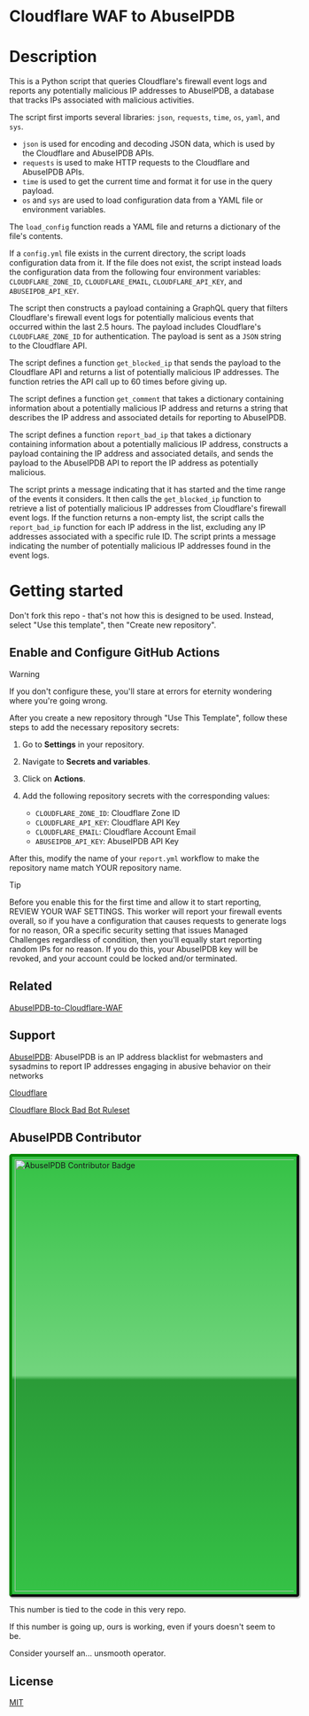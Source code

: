 # Cloudflare WAF to AbuseIPDB

# Description

This is a Python script that queries Cloudflare's firewall event logs and reports any potentially malicious IP addresses to AbuseIPDB, a database that tracks IPs associated with malicious activities.

The script first imports several libraries: `json`, `requests`, `time`, `os`, `yaml`, and `sys`.

- `json` is used for encoding and decoding JSON data, which is used by the Cloudflare and AbuseIPDB APIs.
- `requests` is used to make HTTP requests to the Cloudflare and AbuseIPDB APIs.
- `time` is used to get the current time and format it for use in the query payload.
- `os` and `sys` are used to load configuration data from a YAML file or environment variables.

The `load_config` function reads a YAML file and returns a dictionary of the file's contents.

If a `config.yml` file exists in the current directory, the script loads configuration data from it. If the file does not exist, the script instead loads the configuration data from the following four environment variables: `CLOUDFLARE_ZONE_ID`, `CLOUDFLARE_EMAIL`, `CLOUDFLARE_API_KEY`, and `ABUSEIPDB_API_KEY`.

The script then constructs a payload containing a GraphQL query that filters Cloudflare's firewall event logs for potentially malicious events that occurred within the last 2.5 hours. The payload includes Cloudflare's `CLOUDFLARE_ZONE_ID` for authentication. The payload is sent as a `JSON` string to the Cloudflare API.

The script defines a function `get_blocked_ip` that sends the payload to the Cloudflare API and returns a list of potentially malicious IP addresses. The function retries the API call up to 60 times before giving up.

The script defines a function `get_comment` that takes a dictionary containing information about a potentially malicious IP address and returns a string that describes the IP address and associated details for reporting to AbuseIPDB.

The script defines a function `report_bad_ip` that takes a dictionary containing information about a potentially malicious IP address, constructs a payload containing the IP address and associated details, and sends the payload to the AbuseIPDB API to report the IP address as potentially malicious.

The script prints a message indicating that it has started and the time range of the events it considers. It then calls the `get_blocked_ip` function to retrieve a list of potentially malicious IP addresses from Cloudflare's firewall event logs. If the function returns a non-empty list, the script calls the `report_bad_ip` function for each IP address in the list, excluding any IP addresses associated with a specific rule ID. The script prints a message indicating the number of potentially malicious IP addresses found in the event logs.

# Getting started

Don't fork this repo - that's not how this is designed to be used. Instead, select "Use this template", then "Create new repository".

## Enable and Configure GitHub Actions

>[!WARNING]
>If you don't configure these, you'll stare at errors for eternity wondering where you're going wrong.

After you create a new repository through "Use This Template", follow these steps to add the necessary repository secrets:

1. Go to **Settings** in your repository.
2. Navigate to **Secrets and variables**.
3. Click on **Actions**.
4. Add the following repository secrets with the corresponding values:

   - `CLOUDFLARE_ZONE_ID`: Cloudflare Zone ID
   - `CLOUDFLARE_API_KEY`: Cloudflare API Key
   - `CLOUDFLARE_EMAIL`: Cloudflare Account Email
   - `ABUSEIPDB_API_KEY`: AbuseIPDB API Key

After this, modify the name of your `report.yml` workflow to make the repository name match YOUR repository name. 

>[!TIP]
>Before you enable this for the first time and allow it to start reporting, REVIEW YOUR WAF SETTINGS. This worker will report your firewall events overall, so if you have a configuration that causes requests to generate logs for no reason, OR a specific security setting that issues Managed Challenges regardless of condition, then you'll equally start reporting random IPs for no reason. If you do this, your AbuseIPDB key will be revoked, and your account could be locked and/or terminated. 

## Related

[AbuseIPDB-to-Cloudflare-WAF](https://github.com/MHG-LAB/AbuseIPDB-to-Cloudflare-WAF)

## Support

[AbuseIPDB](https://www.abuseipdb.com/): AbuseIPDB is an IP address blacklist for webmasters and sysadmins to report IP addresses engaging in abusive behavior on their networks

[Cloudflare](https://www.cloudflare.com/)

[Cloudflare Block Bad Bot Ruleset](https://github.com/XMD0718/cloudflare-block-bad-bot-ruleset)

## AbuseIPDB Contributor

<a href="https://www.beehive.systems" title="AbuseIPDB is an IP address blacklist for webmasters and sysadmins to report IP addresses engaging in abusive behavior on their networks">
	<img src="https://www.abuseipdb.com/contributor/102055.svg" alt="AbuseIPDB Contributor Badge" style="width: 781px;border-radius: 5px;border-top: 5px solid #058403;border-right: 5px solid #111;border-bottom: 5px solid #111;border-left: 5px solid #058403;padding: 5px;background: #35c246 linear-gradient(rgba(255,255,255,0), rgba(255,255,255,.3) 50%, rgba(0,0,0,.2) 51%, rgba(0,0,0,0));padding: 5px;box-shadow: 2px 2px 1px 1px rgba(0, 0, 0, .2);">
</a>

This number is tied to the code in this very repo.

If this number is going up, ours is working, even if yours doesn't seem to be.

Consider yourself an... unsmooth operator.

## License

[MIT](https://github.com/MHG-LAB/Cloudflare-WAF-to-AbuseIPDB/blob/main/LICENSE)
